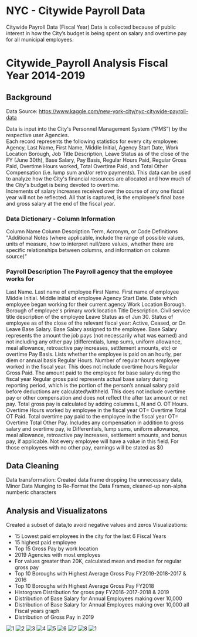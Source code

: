 # NYC - Citywide Payroll Data
 Citywide Payroll Data (Fiscal Year)
Data is collected because of public interest in how the City’s budget is being spent on salary and overtime pay for all municipal employees.  
# Citywide_Payroll Analysis Fiscal Year 2014-2019
## Background
Data Source: https://www.kaggle.com/new-york-city/nyc-citywide-payroll-data

Data is input into the City's Personnel Management System (“PMS”) by the respective user Agencies.  
Each record represents the following statistics for every city employee: Agency, Last Name, First Name, Middle Initial, Agency Start Date, Work Location Borough, Job Title Description, Leave Status as of the close of the FY (June 30th), Base Salary, Pay Basis, Regular Hours Paid, Regular Gross Paid, Overtime Hours worked, Total Overtime Paid, and Total Other Compensation (i.e. lump sum and/or retro payments).  This data can be used to analyze how the City's financial resources are allocated and how much of the City's budget is being devoted to overtime.  
Increments of salary increases received over the course of any one fiscal year will not be reflected.  All that is captured, is the employee's final base and gross salary at the end of the fiscal year.




### Data Dictionary - Column Information
Column Name	Column Description	Term, Acronym, or Code Definitions	"Additional Notes 
(where applicable, include the  range of possible values, units of measure, how to interpret null/zero values, whether there are specific relationships between columns, and information on column source)"
### Payroll Description	The Payroll agency that the employee works for
Last Name. Last name of employee
First Name. First name of employee
Middle Initial. Middle initial of employee
Agency Start Date. Date which employee began working for their current agency
Work Location Borough. Borough of employee's primary work location
Title Description. Civil service title description of the employee
Leave Status as of Jun 30. Status of employee as of the close of the relevant fiscal year: Active, Ceased, or On Leave
Base Salary. Base Salary assigned to the employee. Base Salary represents the amount the job pays (not necessarily what was earned) and not including any other pay (differentials, lump sums, uniform allowance, meal allowance, retroactive pay increases, settlement amounts, etc) or overtime
Pay Basis. Lists whether the employee is paid on an hourly, per diem or annual basis
Regular Hours. Number of regular hours employee worked in the fiscal year. This does not include overtime hours
Regular Gross Paid. The amount paid to the employee for base salary during the fiscal year 		Regular gross paid represents actual base salary during reporting period, which is the portion of the person’s annual salary paid before deductions are calculated\withheld. This does not include overtime pay or other compensation and does not reflect the after tax amount or net pay.   Total gross pay is calculated by adding columns L, N and O.
OT Hours. Overtime Hours worked by employee in the fiscal year	OT= Overtime
Total OT Paid. Total overtime pay paid to the employee in the fiscal year	OT= Overtime
Total Other Pay. Includes any compensation in addition to gross salary and overtime pay, ie Differentials, lump sums, uniform allowance, meal allowance, retroactive pay increases, settlement amounts, and bonus pay, if applicable. Not every employee will have a value in this field.  For those employees with no other pay, earnings will be stated as $0

## Data Cleaning

Data transformation: Created data frame dropping the unnecessary data, Minor Data Munging to Re-Format the Data Frames, cleaned-up non-alpha numberic characters 

## Analysis and Visualizatons

Created a subset of data,to avoid negative values and zeros
Visualizations:
 - 15 Lowest paid employees in the city for the last 6 Fiscal Years
 - 15 highest paid employee
 - Top 15 Gross Pay by work location
 - 2019 Agencies with most employes
 - For values greater than 20K, calculated mean and median for regular gross pay
 - Top 10 Boroughs with Highest Average Gross Pay FY2019-2018-2017 & 2016
 - Top 10 Boroughs with Highest Average Gross Pay FY2018
 - Historgram Distribution for gross pay FY2016-2017-2018 & 2019
 - Distribution of Base Salary for Annual Employees making over 10,000
 - Distribution of Base Salary for Annual Employees making over 10,000 all Fiscal years graph
 - Distribution of Gross Pay in 2019

![1](https://github.com/jhenvi/NYC-Citywide-Payroll-Data/blob/master/Output/2019_Agencies_w_most%20employes.png)
![2](https://github.com/jhenvi/NYC-Citywide-Payroll-Data/blob/master/Output/Dist_BaseSalDistribution.png)
![3](https://github.com/jhenvi/NYC-Citywide-Payroll-Data/blob/master/Output/Dist_GrossPay.png)
![4](https://github.com/jhenvi/NYC-Citywide-Payroll-Data/blob/master/Output/Mean_Median_RegularPay.png)
![5](https://github.com/jhenvi/NYC-Citywide-Payroll-Data/blob/master/Output/Regular_Gross_Pay_Plot.png)
![6](https://github.com/jhenvi/NYC-Citywide-Payroll-Data/blob/master/Output/Work_Location_Borough.png)
![7](https://github.com/jhenvi/NYC-Citywide-Payroll-Data/blob/master/Output/highest_Paid_employees.png)
![8](https://github.com/jhenvi/NYC-Citywide-Payroll-Data/blob/master/Output/lowest_Paid_employees.png)
![1](https://github.com/jhenvi/NYC-Citywide-Payroll-Data/blob/master/Output/Dist_Gross_Pay_2019.png)
